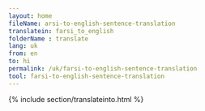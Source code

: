 ```yaml
---
layout: home
fileName: arsi-to-english-sentence-translation
translatein: farsi_to_english
folderName : translate
lang: uk
from: en
to: hi
permalink: /uk/farsi-to-english-sentence-translation
tool: farsi-to-english-sentence-translation
---
```

{% include section/translateinto.html %}